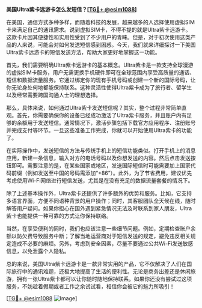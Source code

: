 **美国Ultra紫卡远游卡怎么发短信？[[TG💪+ @esim1088](https://t.me/s/esim1088)]**

在美国，通信方式多种多样，而随着科技的发展，越来越多的人选择使用虚拟SIM卡来满足自己的通讯需求。说到虚拟SIM卡，不得不提的就是Ultra紫卡远游卡。这款卡片因其便捷性和实用性受到了不少用户的青睐。但是，对于初次使用这类产品的人来说，可能会对如何发送短信感到困惑。今天，我们就来详细探讨一下美国Ultra紫卡远游卡的短信发送方法，帮助大家更好地掌握这一功能。

首先，我们需要明确Ultra紫卡远游卡的基本概念。Ultra紫卡是一款支持全球漫游的虚拟SIM卡服务，用户无需更换手机硬件即可在全球范围内享受高质量的通话、短信和数据流量服务。它通过绑定你的现有手机号码或创建一个新的国际号码，让你无论身处何地都能保持联系。这种灵活性使得Ultra紫卡成为了旅行者、留学生以及经常需要跨国沟通人士的理想选择。

那么，具体来说，如何通过Ultra紫卡发送短信呢？其实，整个过程非常简单直观。首先，你需要确保你的设备已经成功激活了Ultra紫卡服务，并且账户内有足够的余额用于发送短信。通常情况下，激活步骤包括下载官方应用程序、注册账号并完成支付等环节。一旦这些准备工作完成，你就可以开始使用Ultra紫卡的功能了。

在实际操作中，发送短信的方法与传统手机上的短信功能类似。打开手机上的消息应用，新建一条信息，输入对方的电话号码以及你想发送的内容。然后点击发送按钮即可。需要注意的是，在某些国家或地区，发送国际短信时可能需要加上国家代码前缀（例如发送至中国的号码需添加“+86”）。此外，为了节省费用，建议优先考虑使用Wi-Fi网络进行短信发送，尤其是在没有充足的数据流量套餐的情况下。

除了上述基本操作外，Ultra紫卡还提供了许多额外的优势和服务。比如，它支持多语言界面，方便不同语种背景的用户操作；同时，其客服团队全天候在线，随时解答用户疑问。如果你担心在国外遇到紧急情况无法及时联系到家人朋友，Ultra紫卡也能提供一种可靠的方式让你保持联络。

当然，在享受便利的同时，我们也应该注意一些细节问题。例如，定期检查账户余额以防欠费导致服务中断；了解当地运营商对于短信发送的规定，避免违反相关规定造成不必要的麻烦。另外，考虑到安全因素，尽量不要通过公共Wi-Fi发送敏感信息，以免泄露个人隐私。

总的来说，美国Ultra紫卡远游卡是一款非常实用的产品，它不仅解决了人们在国际旅行中的通讯难题，还极大地提高了生活的便利性。无论是商务出差还是休闲旅游，拥有一张Ultra紫卡都可以让你随时随地保持联系。如果你还没有尝试过这项服务，不妨趁着假期或者工作之余试试看，相信你会被它的魅力所吸引！

[[TG💪+ @esim1088](https://t.me/s/esim1088) ![Image](https://i.postimg.cc/4NQfJmqS/Snipaste-2025-05-13-00-14-12.png)]